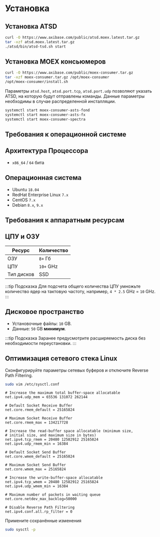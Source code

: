 # Установка

## Установка ATSD

```bash
curl -O https://www.axibase.com/public/atsd.moex.latest.tar.gz
tar -xzf atsd.moex.latest.tar.gz
./atsd/bin/atsd-tsd.sh start
```

## Установка MOEX консьюмеров

```bash
curl -O https://www.axibase.com/public/moex-consumer.tar.gz
tar -xzf moex-consumer.tar.gz /opt/moex-consumer
/opt/moex-consumer/install.sh
```

Параметры `atsd.host`, `atsd.port.tcp`, `atsd.port.udp` позволяют указать ATSD, на которую будут отправлены команды. Данные параметры необходимы в случае распределенной инсталляции.

```bash
systemctl start moex-consumer-asts-fond
systemctl start moex-consumer-asts-fx
systemctl start moex-consumer-spectra
```

## Требования к операционной системе

## Архитектура Процессора

* `x86_64` / `64` бита

## Операционная система

* Ubuntu `18.04`
* RedHat Enterprise Linux `7.x`
* CentOS `7.x`
* Debian `8.x`, `9.x`

## Требования к аппаратным ресурсам

## ЦПУ и ОЗУ

| Ресурс | Количество
| --- | :--- |
| ОЗУ | `8+` Гб |
| ЦПУ | `10+` GHz |
| Тип дисков | SSD |

:::tip Подсказка
Для подсчета общего количества ЦПУ умножьте количество ядер на тактовую частоту, например, `4 * 2.5` GHz = `10` GHz.
:::

## Дисковое пространство

* Установочные файлы: `10` GB.
* Данные: `50` GB **минимум**.

:::tip Подсказка
Заранее предусмотрите расширяемость диска без необходимости переустановки.
:::

## Оптимизация сетевого стека Linux

Сконфигурируйте параметры сетевых буферов и отключите Reverse Path Filtering.

```bash
sudo vim /etc/sysctl.conf
```

```
# Increase the maximum total buffer-space allocatable
net.ipv4.udp_mem = 65536 131072 262144

# Default Socket Receive Buffer
net.core.rmem_default = 25165824

# Maximum Socket Receive Buffer
net.core.rmem_max = 134217728

# Increase the read-buffer space allocatable (minimum size,
# initial size, and maximum size in bytes)
net.ipv4.tcp_rmem = 20480 12582912 25165824
net.ipv4.udp_rmem_min = 16384

# Default Socket Send Buffer
net.core.wmem_default = 25165824

# Maximum Socket Send Buffer
net.core.wmem_max = 25165824

# Increase the write-buffer-space allocatable
net.ipv4.tcp_wmem = 20480 12582912 25165824
net.ipv4.udp_wmem_min = 16384

# Maximum number of packets in waiting queue
net.core.netdev_max_backlog=50000

# Disable Reverse Path Filtering
net.ipv4.conf.all.rp_filter = 0
```

Примените сохранённые изменения

```bash
sudo sysctl -p
```